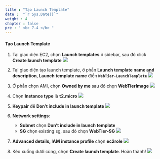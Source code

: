 ```yaml
---
title : "Tạo Launch Template"
date :  "`r Sys.Date()`" 
weight : 4
chapter : false
pre : " <b> 7.4 </b> "
---
```

#### Tạo Launch Template
1. Tại giao diện EC2, chọn **Launch templates** ở sidebar, sau đó click **Create launch template**
![](../../../images/5-4/01.png?width=50pc)

2. Tại giao diện tạo launch template, ở phần **Launch template name and description**, **Launch template name** điền **`WebTier-LaunchTemplate`**
![](../../../images/7-4/02.png?width=50pc)

3. Ở phần chọn AMI, chọn **Owned by me** sau đó chọn **WebTierImage**
![](../../../images/7-4/03.png?width=50pc)

4. Chọn **Instance type** là **t2.micro**
![](../../../images/7-4/04.png?width=50pc)

5. **Keypair** để **Don’t include in launch template**
![](../../../images/7-4/05.png?width=50pc)

6. **Network settings**:
    - **Subnet** chọn **Don’t include in launch template**
    - **SG** chọn existing sg, sau đó chọn **WebTier-SG**
![](../../../images/7-4/06.png?width=50pc)

7. **Advanced details, IAM instance profile** chọn **ec2role**
![](../../../images/7-4/07.png?width=50pc)

8. Kéo xuống dưới cùng, chọn **Create launch template**. Hoàn thành!
![](../../../images/7-4/08.png?width=50pc)